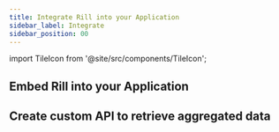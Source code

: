 ```yaml
---
title: Integrate Rill into your Application
sidebar_label: Integrate
sidebar_position: 00
---
```


import TileIcon from '@site/src/components/TileIcon';

<div className="tile-icon-grid">
    <TileIcon
    header="Create Custom APIs"
    content="Connect to your data sources and start ingesting data into Rill for analysis."
    link="/reference/connectors"
    />
    <TileIcon
    header="Embed your Dashboard into your Application"
    content="Transform and prepare your data with Rill's powerful ETL capabilities."
    link="/build/models"
    />
</div>


## Embed Rill into your Application



## Create custom API to retrieve aggregated data


